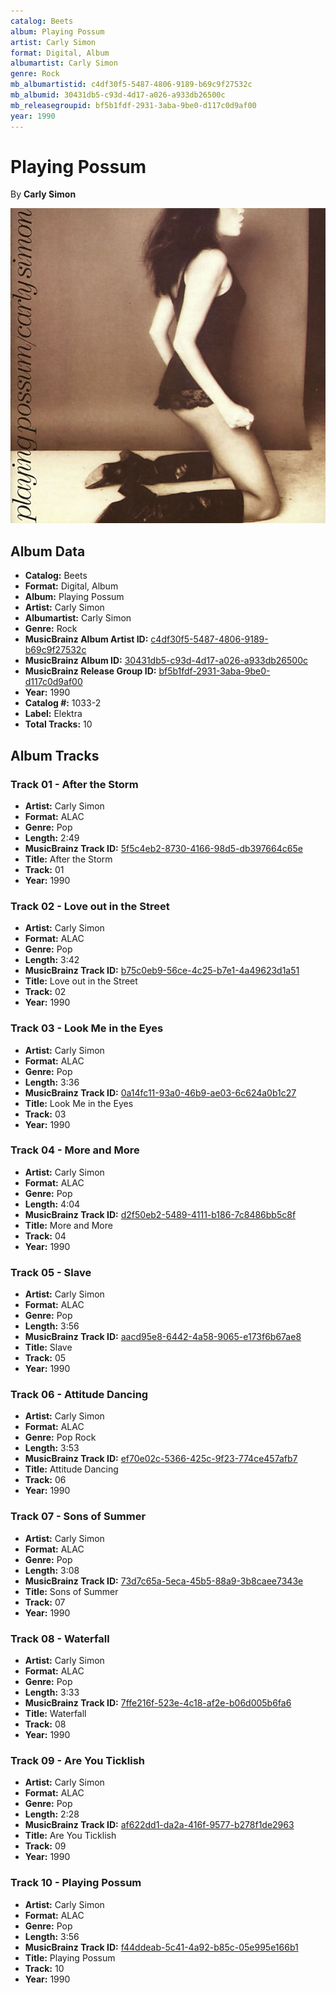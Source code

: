 ```yaml
---
catalog: Beets
album: Playing Possum
artist: Carly Simon
format: Digital, Album
albumartist: Carly Simon
genre: Rock
mb_albumartistid: c4df30f5-5487-4806-9189-b69c9f27532c
mb_albumid: 30431db5-c93d-4d17-a026-a933db26500c
mb_releasegroupid: bf5b1fdf-2931-3aba-9be0-d117c0d9af00
year: 1990
---
```


# Playing Possum

By **Carly Simon**

![](../../assets/beetscovers/Carly_Simon-Playing_Possum.jpg)

## Album Data

- **Catalog:** Beets
- **Format:** Digital, Album
- **Album:** Playing Possum
- **Artist:** Carly Simon
- **Albumartist:** Carly Simon
- **Genre:** Rock
- **MusicBrainz Album Artist ID:** [c4df30f5-5487-4806-9189-b69c9f27532c](https://musicbrainz.org/artist/c4df30f5-5487-4806-9189-b69c9f27532c)
- **MusicBrainz Album ID:** [30431db5-c93d-4d17-a026-a933db26500c](https://musicbrainz.org/release/30431db5-c93d-4d17-a026-a933db26500c)
- **MusicBrainz Release Group ID:** [bf5b1fdf-2931-3aba-9be0-d117c0d9af00](https://musicbrainz.org/release-group/bf5b1fdf-2931-3aba-9be0-d117c0d9af00)
- **Year:** 1990
- **Catalog #:** 1033-2
- **Label:** Elektra
- **Total Tracks:** 10

## Album Tracks

### Track 01 - After the Storm

- **Artist:** Carly Simon
- **Format:** ALAC
- **Genre:** Pop
- **Length:** 2:49
- **MusicBrainz Track ID:** [5f5c4eb2-8730-4166-98d5-db397664c65e](https://musicbrainz.org/recording/5f5c4eb2-8730-4166-98d5-db397664c65e)
- **Title:** After the Storm
- **Track:** 01
- **Year:** 1990

### Track 02 - Love out in the Street

- **Artist:** Carly Simon
- **Format:** ALAC
- **Genre:** Pop
- **Length:** 3:42
- **MusicBrainz Track ID:** [b75c0eb9-56ce-4c25-b7e1-4a49623d1a51](https://musicbrainz.org/recording/b75c0eb9-56ce-4c25-b7e1-4a49623d1a51)
- **Title:** Love out in the Street
- **Track:** 02
- **Year:** 1990

### Track 03 - Look Me in the Eyes

- **Artist:** Carly Simon
- **Format:** ALAC
- **Genre:** Pop
- **Length:** 3:36
- **MusicBrainz Track ID:** [0a14fc11-93a0-46b9-ae03-6c624a0b1c27](https://musicbrainz.org/recording/0a14fc11-93a0-46b9-ae03-6c624a0b1c27)
- **Title:** Look Me in the Eyes
- **Track:** 03
- **Year:** 1990

### Track 04 - More and More

- **Artist:** Carly Simon
- **Format:** ALAC
- **Genre:** Pop
- **Length:** 4:04
- **MusicBrainz Track ID:** [d2f50eb2-5489-4111-b186-7c8486bb5c8f](https://musicbrainz.org/recording/d2f50eb2-5489-4111-b186-7c8486bb5c8f)
- **Title:** More and More
- **Track:** 04
- **Year:** 1990

### Track 05 - Slave

- **Artist:** Carly Simon
- **Format:** ALAC
- **Genre:** Pop
- **Length:** 3:56
- **MusicBrainz Track ID:** [aacd95e8-6442-4a58-9065-e173f6b67ae8](https://musicbrainz.org/recording/aacd95e8-6442-4a58-9065-e173f6b67ae8)
- **Title:** Slave
- **Track:** 05
- **Year:** 1990

### Track 06 - Attitude Dancing

- **Artist:** Carly Simon
- **Format:** ALAC
- **Genre:** Pop Rock
- **Length:** 3:53
- **MusicBrainz Track ID:** [ef70e02c-5366-425c-9f23-774ce457afb7](https://musicbrainz.org/recording/ef70e02c-5366-425c-9f23-774ce457afb7)
- **Title:** Attitude Dancing
- **Track:** 06
- **Year:** 1990

### Track 07 - Sons of Summer

- **Artist:** Carly Simon
- **Format:** ALAC
- **Genre:** Pop
- **Length:** 3:08
- **MusicBrainz Track ID:** [73d7c65a-5eca-45b5-88a9-3b8caee7343e](https://musicbrainz.org/recording/73d7c65a-5eca-45b5-88a9-3b8caee7343e)
- **Title:** Sons of Summer
- **Track:** 07
- **Year:** 1990

### Track 08 - Waterfall

- **Artist:** Carly Simon
- **Format:** ALAC
- **Genre:** Pop
- **Length:** 3:33
- **MusicBrainz Track ID:** [7ffe216f-523e-4c18-af2e-b06d005b6fa6](https://musicbrainz.org/recording/7ffe216f-523e-4c18-af2e-b06d005b6fa6)
- **Title:** Waterfall
- **Track:** 08
- **Year:** 1990

### Track 09 - Are You Ticklish

- **Artist:** Carly Simon
- **Format:** ALAC
- **Genre:** Pop
- **Length:** 2:28
- **MusicBrainz Track ID:** [af622dd1-da2a-416f-9577-b278f1de2963](https://musicbrainz.org/recording/af622dd1-da2a-416f-9577-b278f1de2963)
- **Title:** Are You Ticklish
- **Track:** 09
- **Year:** 1990

### Track 10 - Playing Possum

- **Artist:** Carly Simon
- **Format:** ALAC
- **Genre:** Pop
- **Length:** 3:56
- **MusicBrainz Track ID:** [f44ddeab-5c41-4a92-b85c-05e995e166b1](https://musicbrainz.org/recording/f44ddeab-5c41-4a92-b85c-05e995e166b1)
- **Title:** Playing Possum
- **Track:** 10
- **Year:** 1990

